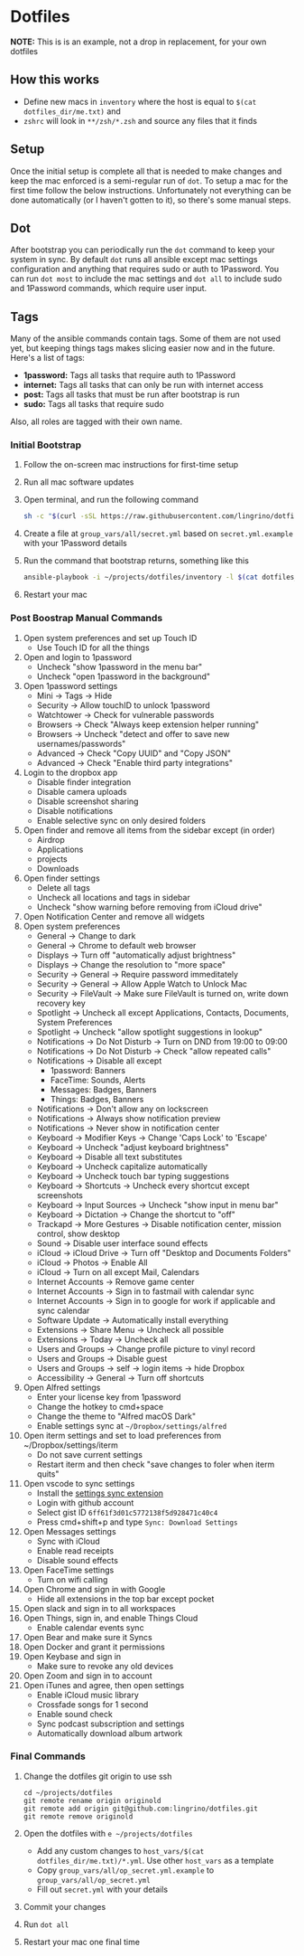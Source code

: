 # Dotfiles

**NOTE:** This is is an example, not a drop in replacement, for your own
dotfiles

## How this works

- Define new macs in `inventory` where the host is equal to `$(cat
  dotfiles_dir/me.txt)` and
- `zshrc` will look in `**/zsh/*.zsh` and source any files that it finds

## Setup

Once the initial setup is complete all that is needed to make changes and keep
the mac enforced is a semi-regular run of `dot`. To setup a mac for the first
time follow the below instructions. Unfortunately not everything can be done
automatically (or I haven't gotten to it), so there's some manual steps.

## Dot

After bootstrap you can periodically run the `dot` command to keep your system
in sync. By default `dot` runs all ansible except mac settings configuration and
anything that requires sudo or auth to 1Password. You can run `dot most` to
include the mac settings and `dot all` to include sudo and 1Password commands,
which require user input.

## Tags

Many of the ansible commands contain tags. Some of them are not used yet, but
keeping things tags makes slicing easier now and in the future. Here's a list of
tags:

- **1password:** Tags all tasks that require auth to 1Password
- **internet:** Tags all tasks that can only be run with internet access
- **post:** Tags all tasks that must be run after bootstrap is run
- **sudo:** Tags all tasks that require sudo

Also, all roles are tagged with their own name.

### Initial Bootstrap

1. Follow the on-screen mac instructions for first-time setup

1. Run all mac software updates

1. Open terminal, and run the following command

    ```bash
    sh -c "$(curl -sSL https://raw.githubusercontent.com/lingrino/dotfiles/master/bootstrap.sh)"
    ```

1. Create a file at `group_vars/all/secret.yml` based on `secret.yml.example`
   with your 1Password details

1. Run the command that bootstrap returns, something like this

    ```bash
    ansible-playbook -i ~/projects/dotfiles/inventory -l $(cat dotfiles_dir/me.txt) ~/projects/dotfiles/main.yml -K --skip-tags "post"
    ```

1. Restart your mac

### Post Boostrap Manual Commands

1. Open system preferences and set up Touch ID
    - Use Touch ID for all the things
1. Open and login to 1password
    - Uncheck "show 1password in the menu bar"
    - Uncheck "open 1password in the background"
1. Open 1password settings
    - Mini -> Tags -> Hide
    - Security -> Allow touchID to unlock 1password
    - Watchtower -> Check for vulnerable passwords
    - Browsers -> Check "Always keep extension helper running"
    - Browsers -> Uncheck "detect and offer to save new usernames/passwords"
    - Advanced -> Check "Copy UUID" and "Copy JSON"
    - Advanced -> Check "Enable third party integrations"
1. Login to the dropbox app
    - Disable finder integration
    - Disable camera uploads
    - Disable screenshot sharing
    - Disable notifications
    - Enable selective sync on only desired folders
1. Open finder and remove all items from the sidebar except (in order)
    - Airdrop
    - Applications
    - projects
    - Downloads
1. Open finder settings
    - Delete all tags
    - Uncheck all locations and tags in sidebar
    - Uncheck "show warning before removing from iCloud drive"
1. Open Notification Center and remove all widgets
1. Open system preferences
    - General -> Change to dark
    - General -> Chrome to default web browser
    - Displays -> Turn off "automatically adjust brightness"
    - Displays -> Change the resolution to "more space"
    - Security -> General -> Require password immeditately
    - Security -> General -> Allow Apple Watch to Unlock Mac
    - Security -> FileVault -> Make sure FileVault is turned on, write down
      recovery key
    - Spotlight -> Uncheck all except Applications, Contacts, Documents, System
      Preferences
    - Spotlight -> Uncheck "allow spotlight suggestions in lookup"
    - Notifications -> Do Not Disturb -> Turn on DND from 19:00 to 09:00
    - Notifications -> Do Not Disturb -> Check "allow repeated calls"
    - Notifications -> Disable all except
        - 1password: Banners
        - FaceTime: Sounds, Alerts
        - Messages: Badges, Banners
        - Things: Badges, Banners
    - Notifications -> Don't allow any on lockscreen
    - Notifications -> Always show notification preview
    - Notifications -> Never show in notification center
    - Keyboard -> Modifier Keys -> Change 'Caps Lock' to 'Escape'
    - Keyboard -> Uncheck "adjust keyboard brightness"
    - Keyboard -> Disable all text substitutes
    - Keyboard -> Uncheck capitalize automatically
    - Keyboard -> Uncheck touch bar typing suggestions
    - Keyboard -> Shortcuts -> Uncheck every shortcut except screenshots
    - Keyboard -> Input Sources -> Uncheck "show input in menu bar"
    - Keyboard -> Dictation -> Change the shortcut to "off"
    - Trackapd -> More Gestures -> Disable notification center, mission control,
      show desktop
    - Sound -> Disable user interface sound effects
    - iCloud -> iCloud Drive -> Turn off "Desktop and Documents Folders"
    - iCloud -> Photos -> Enable All
    - iCloud -> Turn on all except Mail, Calendars
    - Internet Accounts -> Remove game center
    - Internet Accounts -> Sign in to fastmail with calendar sync
    - Internet Accounts -> Sign in to google for work if applicable and sync
      calendar
    - Software Update -> Automatically install everything
    - Extensions -> Share Menu -> Uncheck all possible
    - Extensions -> Today -> Uncheck all
    - Users and Groups -> Change profile picture to vinyl record
    - Users and Groups -> Disable guest
    - Users and Groups -> self -> login items -> hide Dropbox
    - Accessibility -> General -> Turn off shortcuts
1. Open Alfred settings
    - Enter your license key from 1password
    - Change the hotkey to cmd+space
    - Change the theme to "Alfred macOS Dark"
    - Enable settings sync at `~/Dropbox/settings/alfred`
1. Open iterm settings and set to load preferences from ~/Dropbox/settings/iterm
    - Do not save current settings
    - Restart iterm and then check "save changes to foler when iterm quits"
1. Open vscode to sync settings
    - Install the [settings sync
      extension](https://marketplace.visualstudio.com/items?itemName=Shan.code-settings-sync)
    - Login with github account
    - Select gist ID `6ff61f3d01c5772138f5d928471c40c4`
    - Press cmd+shift+p and type `Sync: Download Settings`
1. Open Messages settings
    - Sync with iCloud
    - Enable read receipts
    - Disable sound effects
1. Open FaceTime settings
    - Turn on wifi calling
1. Open Chrome and sign in with Google
    - Hide all extensions in the top bar except pocket
1. Open slack and sign in to all workspaces
1. Open Things, sign in, and enable Things Cloud
    - Enable calendar events sync
1. Open Bear and make sure it Syncs
1. Open Docker and grant it permissions
1. Open Keybase and sign in
    - Make sure to revoke any old devices
1. Open Zoom and sign in to account
1. Open iTunes and agree, then open settings
    - Enable iCloud music library
    - Crossfade songs for 1 second
    - Enable sound check
    - Sync podcast subscription and settings
    - Automatically download album artwork

### Final Commands

1. Change the dotfiles git origin to use ssh

    ```shell
    cd ~/projects/dotfiles
    git remote rename origin originold
    git remote add origin git@github.com:lingrino/dotfiles.git
    git remote remove originold
    ```

1. Open the dotfiles with `e ~/projects/dotfiles`
    - Add any custom changes to `host_vars/$(cat dotfiles_dir/me.txt)/*.yml`.
      Use other `host_vars` as a template
    - Copy `group_vars/all/op_secret.yml.example` to `group_vars/all/op_secret.yml`
    - Fill out `secret.yml` with your details
1. Commit your changes
1. Run `dot all`
1. Restart your mac one final time
